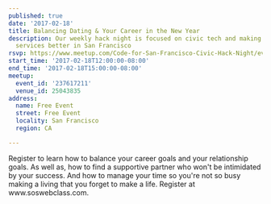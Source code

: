 ```yaml
---
published: true
date: '2017-02-18'
title: Balancing Dating & Your Career in the New Year
description: Our weekly hack night is focused on civic tech and making government
  services better in San Francisco
rsvp: https://www.meetup.com/Code-for-San-Francisco-Civic-Hack-Night/events/237617211/
start_time: '2017-02-18T12:00:00-08:00'
end_time: '2017-02-18T15:00:00-08:00'
meetup:
  event_id: '237617211'
  venue_id: 25043835
address:
  name: Free Event
  street: Free Event
  locality: San Francisco
  region: CA

---
```

<!-- imported via scripts/generate-events-from-meetup -->
<p>Register to learn how to balance your career goals and your relationship goals. As well as, how to find a supportive partner who won't be intimidated by your success. And how to manage your time so you're not so busy making a living that you forget to make a life. Register at www.soswebclass.com.</p> 

